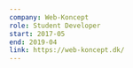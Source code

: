 ```yaml
---
company: Web-Koncept
role: Student Developer
start: 2017-05
end: 2019-04
link: https://web-koncept.dk/
---
```

